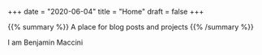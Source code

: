 +++
date = "2020-06-04"
title = "Home"
draft = false
+++

{{% summary %}} A place for blog posts and projects {{% /summary %}}

I am Benjamin Maccini

